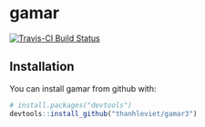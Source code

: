 # gamar
[![Travis-CI Build Status](https://travis-ci.org/thanhleviet/gamar3.svg?branch=master)](https://travis-ci.org/thanhleviet/gamar3)

## Installation

You can install gamar from github with:

``` r
# install.packages("devtools")
devtools::install_github("thanhleviet/gamar3")
```
